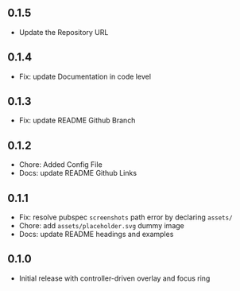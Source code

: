 ## 0.1.5
- Update the Repository URL

## 0.1.4
- Fix: update Documentation in code level

## 0.1.3
- Fix: update README Github Branch 

## 0.1.2
- Chore: Added Config File 
- Docs: update README Github Links 

## 0.1.1
- Fix: resolve pubspec `screenshots` path error by declaring `assets/`
- Chore: add `assets/placeholder.svg` dummy image
- Docs: update README headings and examples

## 0.1.0
- Initial release with controller-driven overlay and focus ring


